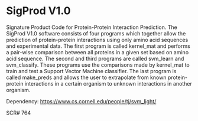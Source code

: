 # SigProd V1.0

Signature Product Code for Protein-Protein Interaction Prediction.  The SigProd V1.0 software consists of four programs which together allow the prediction of protein-protein interactions using only amino acid sequences and experimental data.  The first program is called kernel_mat and performs a pair-wise comparison between all proteins in a given set based on amino acid sequence.  The second and third programs are called svm_learn and svm_classify.  These programs use the comparisons made by kernel_mat to train and test a Support Vector Machine classifier.  The last program is called make_preds and allows the user to extrapolate from known protein-protein interactions in a certain organism to unknown interactions in another organism.

Dependency: https://www.cs.cornell.edu/people/tj/svm_light/

SCR# 764


